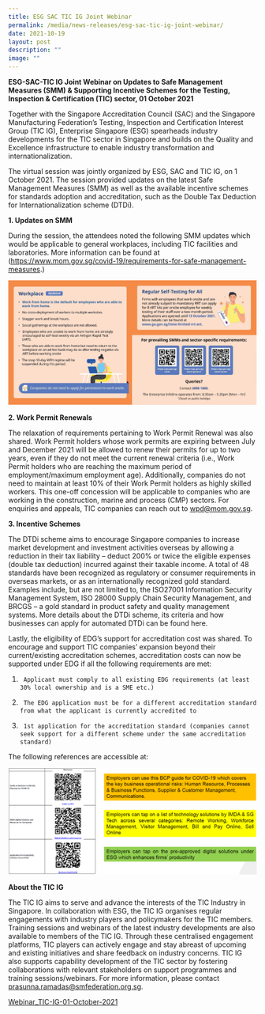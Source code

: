 ```yaml
---
title: ESG SAC TIC IG Joint Webinar
permalink: /media/news-releases/esg-sac-tic-ig-joint-webinar/
date: 2021-10-19
layout: post
description: ""
image: ""
---
```

**ESG-SAC-TIC IG Joint Webinar on Updates to Safe Management Measures (SMM) & Supporting Incentive Schemes for the Testing, Inspection & Certification (TIC) sector, 01 October 2021**

Together with the Singapore Accreditation Council (SAC) and the Singapore Manufacturing Federation’s Testing, Inspection and Certification Interest Group (TIC IG), Enterprise Singapore (ESG) spearheads industry developments for the TIC sector in Singapore and builds on the Quality and Excellence infrastructure to enable industry transformation and internationalization.

The virtual session was jointly organized by ESG, SAC and TIC IG, on 1 October 2021. The session provided updates on the latest Safe Management Measures (SMM) as well as the available incentive schemes for standards adoption and accreditation, such as the Double Tax Deduction for Internationalization scheme (DTDi).

 

**1. Updates on SMM**

During the session, the attendees noted the following SMM updates which would be applicable to general workplaces, including TIC facilities and laboratories. More information can be found at (https://www.mom.gov.sg/covid-19/requirements-for-safe-management-measures.)

 
![Picture1.png](/images/press-release/photos/Picture1.png)
 

**2. Work Permit Renewals**

The relaxation of requirements pertaining to Work Permit Renewal was also shared. Work Permit holders whose work permits are expiring between July and December 2021 will be allowed to renew their permits for up to two years, even if they do not meet the current renewal criteria (i.e., Work Permit holders who are reaching the maximum period of employment/maximum employment age). Additionally, companies do not need to maintain at least 10% of their Work Permit holders as highly skilled workers. This one-off concession will be applicable to companies who are working in the construction, marine and process (CMP) sectors. For enquiries and appeals, TIC companies can reach out to wpd@mom.gov.sg.

 

**3. Incentive Schemes**

The DTDi scheme aims to encourage Singapore companies to increase market development and investment activities overseas by allowing a reduction in their tax liability – deduct 200% or twice the eligible expenses (double tax deduction) incurred against their taxable income. A total of 48 standards have been recognized as regulatory or consumer requirements in overseas markets, or as an internationally recognized gold standard. Examples include, but are not limited to, the ISO27001 Information Security Management System, ISO 28000 Supply Chain Security Management, and BRCGS – a gold standard in product safety and quality management systems. More details about the DTDi scheme, its criteria and how businesses can apply for automated DTDi can be found here.

Lastly, the eligibility of EDG’s support for accreditation cost was shared. To encourage and support TIC companies’ expansion beyond their current/existing accreditation schemes, accreditation costs can now be supported under EDG if all the following requirements are met:

1.      Applicant must comply to all existing EDG requirements (at least 30% local ownership and is a SME etc.)

2.      The EDG application must be for a different accreditation standard from what the applicant is currently accredited to

3.      1st application for the accreditation standard (companies cannot seek support for a different scheme under the same accreditation standard)

The following references are accessible at:
 

![Reference.png](/images/press-release/photos/Reference.png)
 


**About the TIC IG**

The TIC IG aims to serve and advance the interests of the TIC Industry in Singapore. In collaboration with ESG, the TIC IG organises regular engagements with industry players and policymakers for the TIC members. Training sessions and webinars of the latest industry developments are also available to members of the TIC IG. Through these centralised engagement platforms, TIC players can actively engage and stay abreast of upcoming and existing initiatives and share feedback on industry concerns. TIC IG also supports capability development of the TIC sector by fostering collaborations with relevant stakeholders on support programmes and training sessions/webinars. For more information, please contact prasunna.ramadas@smfederation.org.sg.



[Webinar_TIC-IG-01-October-2021](/images/press-release/documents/Webinar-TIC-IG-01-October-2021.pdf)
